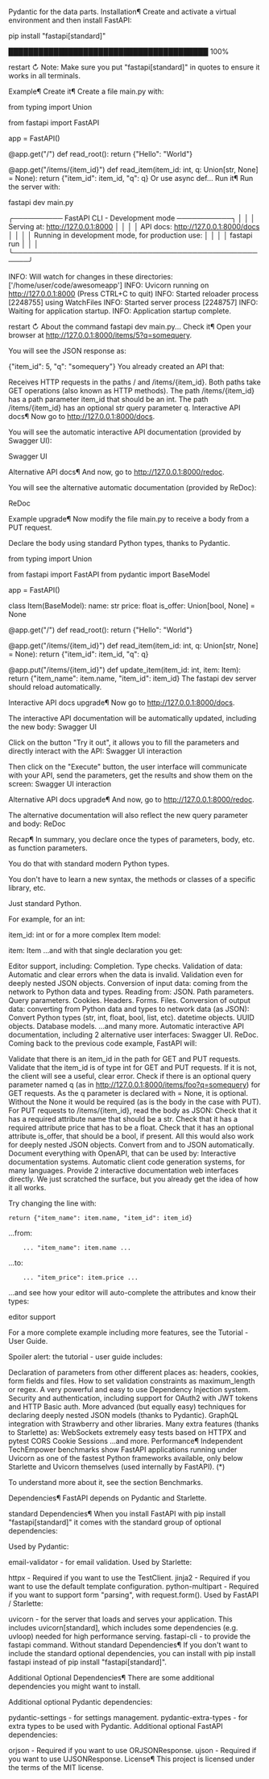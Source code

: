 Pydantic for the data parts.
Installation¶
Create and activate a virtual environment and then install FastAPI:


pip install "fastapi[standard]"

████████████████████████████████████████ 100%

restart ↻
Note: Make sure you put "fastapi[standard]" in quotes to ensure it works in all terminals.

Example¶
Create it¶
Create a file main.py with:

from typing import Union

from fastapi import FastAPI

app = FastAPI()


@app.get("/")
def read_root():
    return {"Hello": "World"}


@app.get("/items/{item_id}")
def read_item(item_id: int, q: Union[str, None] = None):
    return {"item_id": item_id, "q": q}
Or use async def...
Run it¶
Run the server with:


fastapi dev main.py

 ╭────────── FastAPI CLI - Development mode ───────────╮
 │                                                     │
 │  Serving at: http://127.0.0.1:8000                  │
 │                                                     │
 │  API docs: http://127.0.0.1:8000/docs               │
 │                                                     │
 │  Running in development mode, for production use:   │
 │                                                     │
 │  fastapi run                                        │
 │                                                     │
 ╰─────────────────────────────────────────────────────╯

INFO:     Will watch for changes in these directories: ['/home/user/code/awesomeapp']
INFO:     Uvicorn running on http://127.0.0.1:8000 (Press CTRL+C to quit)
INFO:     Started reloader process [2248755] using WatchFiles
INFO:     Started server process [2248757]
INFO:     Waiting for application startup.
INFO:     Application startup complete.

restart ↻
About the command fastapi dev main.py...
Check it¶
Open your browser at http://127.0.0.1:8000/items/5?q=somequery.

You will see the JSON response as:


{"item_id": 5, "q": "somequery"}
You already created an API that:

Receives HTTP requests in the paths / and /items/{item_id}.
Both paths take GET operations (also known as HTTP methods).
The path /items/{item_id} has a path parameter item_id that should be an int.
The path /items/{item_id} has an optional str query parameter q.
Interactive API docs¶
Now go to http://127.0.0.1:8000/docs.

You will see the automatic interactive API documentation (provided by Swagger UI):

Swagger UI

Alternative API docs¶
And now, go to http://127.0.0.1:8000/redoc.

You will see the alternative automatic documentation (provided by ReDoc):

ReDoc

Example upgrade¶
Now modify the file main.py to receive a body from a PUT request.

Declare the body using standard Python types, thanks to Pydantic.


from typing import Union

from fastapi import FastAPI
from pydantic import BaseModel

app = FastAPI()


class Item(BaseModel):
    name: str
    price: float
    is_offer: Union[bool, None] = None


@app.get("/")
def read_root():
    return {"Hello": "World"}


@app.get("/items/{item_id}")
def read_item(item_id: int, q: Union[str, None] = None):
    return {"item_id": item_id, "q": q}


@app.put("/items/{item_id}")
def update_item(item_id: int, item: Item):
    return {"item_name": item.name, "item_id": item_id}
The fastapi dev server should reload automatically.

Interactive API docs upgrade¶
Now go to http://127.0.0.1:8000/docs.

The interactive API documentation will be automatically updated, including the new body:
Swagger UI

Click on the button "Try it out", it allows you to fill the parameters and directly interact with the API:
Swagger UI interaction

Then click on the "Execute" button, the user interface will communicate with your API, send the parameters, get the results and show them on the screen:
Swagger UI interaction

Alternative API docs upgrade¶
And now, go to http://127.0.0.1:8000/redoc.

The alternative documentation will also reflect the new query parameter and body:
ReDoc

Recap¶
In summary, you declare once the types of parameters, body, etc. as function parameters.

You do that with standard modern Python types.

You don't have to learn a new syntax, the methods or classes of a specific library, etc.

Just standard Python.

For example, for an int:


item_id: int
or for a more complex Item model:


item: Item
...and with that single declaration you get:

Editor support, including:
Completion.
Type checks.
Validation of data:
Automatic and clear errors when the data is invalid.
Validation even for deeply nested JSON objects.
Conversion of input data: coming from the network to Python data and types. Reading from:
JSON.
Path parameters.
Query parameters.
Cookies.
Headers.
Forms.
Files.
Conversion of output data: converting from Python data and types to network data (as JSON):
Convert Python types (str, int, float, bool, list, etc).
datetime objects.
UUID objects.
Database models.
...and many more.
Automatic interactive API documentation, including 2 alternative user interfaces:
Swagger UI.
ReDoc.
Coming back to the previous code example, FastAPI will:

Validate that there is an item_id in the path for GET and PUT requests.
Validate that the item_id is of type int for GET and PUT requests.
If it is not, the client will see a useful, clear error.
Check if there is an optional query parameter named q (as in http://127.0.0.1:8000/items/foo?q=somequery) for GET requests.
As the q parameter is declared with = None, it is optional.
Without the None it would be required (as is the body in the case with PUT).
For PUT requests to /items/{item_id}, read the body as JSON:
Check that it has a required attribute name that should be a str.
Check that it has a required attribute price that has to be a float.
Check that it has an optional attribute is_offer, that should be a bool, if present.
All this would also work for deeply nested JSON objects.
Convert from and to JSON automatically.
Document everything with OpenAPI, that can be used by:
Interactive documentation systems.
Automatic client code generation systems, for many languages.
Provide 2 interactive documentation web interfaces directly.
We just scratched the surface, but you already get the idea of how it all works.

Try changing the line with:


    return {"item_name": item.name, "item_id": item_id}
...from:


        ... "item_name": item.name ...
...to:


        ... "item_price": item.price ...
...and see how your editor will auto-complete the attributes and know their types:

editor support

For a more complete example including more features, see the Tutorial - User Guide.

Spoiler alert: the tutorial - user guide includes:

Declaration of parameters from other different places as: headers, cookies, form fields and files.
How to set validation constraints as maximum_length or regex.
A very powerful and easy to use Dependency Injection system.
Security and authentication, including support for OAuth2 with JWT tokens and HTTP Basic auth.
More advanced (but equally easy) techniques for declaring deeply nested JSON models (thanks to Pydantic).
GraphQL integration with Strawberry and other libraries.
Many extra features (thanks to Starlette) as:
WebSockets
extremely easy tests based on HTTPX and pytest
CORS
Cookie Sessions
...and more.
Performance¶
Independent TechEmpower benchmarks show FastAPI applications running under Uvicorn as one of the fastest Python frameworks available, only below Starlette and Uvicorn themselves (used internally by FastAPI). (*)

To understand more about it, see the section Benchmarks.

Dependencies¶
FastAPI depends on Pydantic and Starlette.

standard Dependencies¶
When you install FastAPI with pip install "fastapi[standard]" it comes with the standard group of optional dependencies:

Used by Pydantic:

email-validator - for email validation.
Used by Starlette:

httpx - Required if you want to use the TestClient.
jinja2 - Required if you want to use the default template configuration.
python-multipart - Required if you want to support form "parsing", with request.form().
Used by FastAPI / Starlette:

uvicorn - for the server that loads and serves your application. This includes uvicorn[standard], which includes some dependencies (e.g. uvloop) needed for high performance serving.
fastapi-cli - to provide the fastapi command.
Without standard Dependencies¶
If you don't want to include the standard optional dependencies, you can install with pip install fastapi instead of pip install "fastapi[standard]".

Additional Optional Dependencies¶
There are some additional dependencies you might want to install.

Additional optional Pydantic dependencies:

pydantic-settings - for settings management.
pydantic-extra-types - for extra types to be used with Pydantic.
Additional optional FastAPI dependencies:

orjson - Required if you want to use ORJSONResponse.
ujson - Required if you want to use UJSONResponse.
License¶
This project is licensed under the terms of the MIT license.